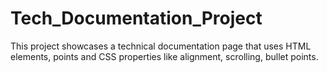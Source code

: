 # Tech_Documentation_Project
This project showcases a technical documentation page that uses HTML elements, points and CSS properties like alignment, scrolling, bullet points. 
